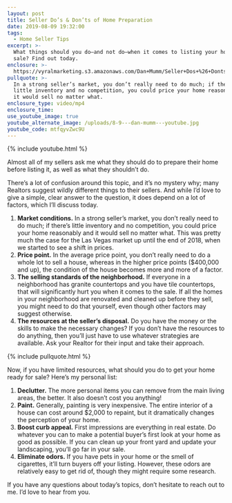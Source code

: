```yaml
---
layout: post
title: Seller Do’s & Don’ts of Home Preparation
date: 2019-08-09 19:32:00
tags:
  - Home Seller Tips
excerpt: >-
  What things should you do—and not do—when it comes to listing your home for
  sale? Find out today.
enclosure: >-
  https://vyralmarketing.s3.amazonaws.com/Dan+Mumm/Seller+Dos+%26+Donts+of+Home+Preparation.mp4
pullquote: >-
  In a strong seller’s market, you don’t really need to do much; if there’s
  little inventory and no competition, you could price your home reasonably and
  it would sell no matter what.
enclosure_type: video/mp4
enclosure_time:
use_youtube_image: true
youtube_alternate_image: /uploads/8-9---dan-mumm---youtube.jpg
youtube_code: mtfqyvZwc9U
---
```


{% include youtube.html %}

Almost all of my sellers ask me what they should do to prepare their home before listing it, as well as what they shouldn’t do.&nbsp;

There’s a lot of confusion around this topic, and it’s no mystery why; many Realtors suggest wildly different things to their sellers. And while I’d love to give a simple, clear answer to the question, it does depend on a lot of factors, which I’ll discuss today.

1. **Market conditions.** In a strong seller’s market, you don’t really need to do much; if there’s little inventory and no competition, you could price your home reasonably and it would sell no matter what. This was pretty much the case for the Las Vegas market up until the end of 2018, when we started to see a shift in prices.
2. **Price point.** In the average price point, you don’t really need to do a whole lot to sell a house, whereas in the higher price points ($400,000 and up), the condition of the house becomes more and more of a factor.
3. **The selling standards of the neighborhood.** If everyone in a neighborhood has granite countertops and you have tile countertops, that will significantly hurt you when it comes to the sale. If all the homes in your neighborhood are renovated and cleaned up before they sell, you might need to do that yourself, even though other factors may suggest otherwise.
4. **The resources at the seller’s disposal.** Do you have the money or the skills to make the necessary changes? If you don’t have the resources to do anything, then you’ll just have to use whatever strategies are available. Ask your Realtor for their input and take their approach.

{% include pullquote.html %}

Now, if you have limited resources, what should you do to get your home ready for sale? Here’s my personal list:

1. **Declutter.** The more personal items you can remove from the main living areas, the better. It also doesn’t cost you anything\!
2. **Paint.** Generally, painting is very inexpensive. The entire interior of a house can cost around $2,000 to repaint, but it dramatically changes the perception of your home.
3. **Boost curb appeal.** First impressions are everything in real estate. Do whatever you can to make a potential buyer’s first look at your home as good as possible. If you can clean up your front yard and update your landscaping, you’ll go far in your sale.
4. **Eliminate odors.** If you have pets in your home or the smell of cigarettes, it’ll turn buyers off your listing. However, these odors are relatively easy to get rid of, though they might require some research.

If you have any questions about today’s topics, don’t hesitate to reach out to me. I’d love to hear from you.